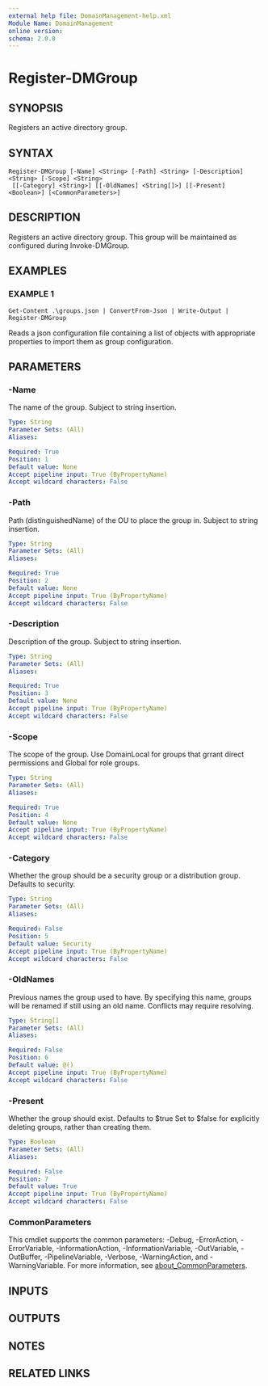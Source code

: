 ```yaml
---
external help file: DomainManagement-help.xml
Module Name: DomainManagement
online version:
schema: 2.0.0
---
```


# Register-DMGroup

## SYNOPSIS
Registers an active directory group.

## SYNTAX

```
Register-DMGroup [-Name] <String> [-Path] <String> [-Description] <String> [-Scope] <String>
 [[-Category] <String>] [[-OldNames] <String[]>] [[-Present] <Boolean>] [<CommonParameters>]
```

## DESCRIPTION
Registers an active directory group.
This group will be maintained as configured during Invoke-DMGroup.

## EXAMPLES

### EXAMPLE 1
```
Get-Content .\groups.json | ConvertFrom-Json | Write-Output | Register-DMGroup
```

Reads a json configuration file containing a list of objects with appropriate properties to import them as group configuration.

## PARAMETERS

### -Name
The name of the group.
Subject to string insertion.

```yaml
Type: String
Parameter Sets: (All)
Aliases:

Required: True
Position: 1
Default value: None
Accept pipeline input: True (ByPropertyName)
Accept wildcard characters: False
```

### -Path
Path (distinguishedName) of the OU to place the group in.
Subject to string insertion.

```yaml
Type: String
Parameter Sets: (All)
Aliases:

Required: True
Position: 2
Default value: None
Accept pipeline input: True (ByPropertyName)
Accept wildcard characters: False
```

### -Description
Description of the group.
Subject to string insertion.

```yaml
Type: String
Parameter Sets: (All)
Aliases:

Required: True
Position: 3
Default value: None
Accept pipeline input: True (ByPropertyName)
Accept wildcard characters: False
```

### -Scope
The scope of the group.
Use DomainLocal for groups that grrant direct permissions and Global for role groups.

```yaml
Type: String
Parameter Sets: (All)
Aliases:

Required: True
Position: 4
Default value: None
Accept pipeline input: True (ByPropertyName)
Accept wildcard characters: False
```

### -Category
Whether the group should be a security group or a distribution group.
Defaults to security.

```yaml
Type: String
Parameter Sets: (All)
Aliases:

Required: False
Position: 5
Default value: Security
Accept pipeline input: True (ByPropertyName)
Accept wildcard characters: False
```

### -OldNames
Previous names the group used to have.
By specifying this name, groups will be renamed if still using an old name.
Conflicts may require resolving.

```yaml
Type: String[]
Parameter Sets: (All)
Aliases:

Required: False
Position: 6
Default value: @()
Accept pipeline input: True (ByPropertyName)
Accept wildcard characters: False
```

### -Present
Whether the group should exist.
Defaults to $true
Set to $false for explicitly deleting groups, rather than creating them.

```yaml
Type: Boolean
Parameter Sets: (All)
Aliases:

Required: False
Position: 7
Default value: True
Accept pipeline input: True (ByPropertyName)
Accept wildcard characters: False
```

### CommonParameters
This cmdlet supports the common parameters: -Debug, -ErrorAction, -ErrorVariable, -InformationAction, -InformationVariable, -OutVariable, -OutBuffer, -PipelineVariable, -Verbose, -WarningAction, and -WarningVariable. For more information, see [about_CommonParameters](http://go.microsoft.com/fwlink/?LinkID=113216).

## INPUTS

## OUTPUTS

## NOTES

## RELATED LINKS
